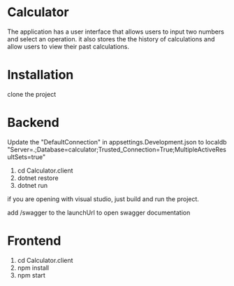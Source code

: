 # Calculator
The application has a user interface that allows users to input two numbers and select an operation. it also stores the the history of calculations and allow users to view their past calculations.

# Installation

clone the project

# Backend

Update the "DefaultConnection" in appsettings.Development.json to localdb
"Server=.;Database=calculator;Trusted_Connection=True;MultipleActiveResultSets=true"

1. cd Calculator.client
2. dotnet restore
3. dotnet run
   
if you are opening with visual studio, just build and run the project.

add /swagger to the launchUrl to open swagger documentation

# Frontend

1. cd Calculator.client
2. npm install
3. npm start







